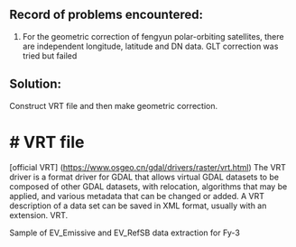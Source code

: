 ## Record of problems encountered:
1. For the geometric correction of fengyun polar-orbiting satellites, there are independent longitude, latitude and DN data. GLT correction was tried but failed
## Solution:
Construct VRT file and then make geometric correction.
# # VRT file
[official VRT] (https://www.osgeo.cn/gdal/drivers/raster/vrt.html)
The VRT driver is a format driver for GDAL that allows virtual GDAL datasets to be composed of other GDAL datasets, with relocation, algorithms that may be applied, and various metadata that can be changed or added. A VRT description of a data set can be saved in XML format, usually with an extension. VRT.

Sample of EV_Emissive and EV_RefSB data extraction for Fy-3
